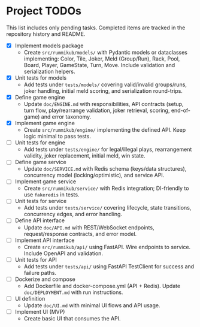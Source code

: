 # Project TODOs

This list includes only pending tasks. Completed items are tracked in the repository history and README.

- [x] Implement models package
  - Create `src/rummikub/models/` with Pydantic models or dataclasses implementing: Color, Tile, Joker, Meld (Group/Run), Rack, Pool, Board, Player, GameState, Turn, Move. Include validation and serialization helpers.
- [x] Unit tests for models
  - Add tests under `tests/models/` covering valid/invalid groups/runs, joker handling, initial meld scoring, and serialization round-trips.
- [x] Define game engine
  - Update `doc/ENGINE.md` with responsibilities, API contracts (setup, turn flow, play/rearrange validation, joker retrieval, scoring, end-of-game) and error taxonomy.
- [x] Implement game engine
  - Create `src/rummikub/engine/` implementing the defined API. Keep logic minimal to pass tests.
- [ ] Unit tests for engine
  - Add tests under `tests/engine/` for legal/illegal plays, rearrangement validity, joker replacement, initial meld, win state.
- [ ] Define game service
  - Update `doc/SERVICE.md` with Redis schema (keys/data structures), concurrency model (locking/optimistic), and service API.
- [ ] Implement game service
  - Create `src/rummikub/service/` with Redis integration; DI-friendly to use `fakeredis` in tests.
- [ ] Unit tests for service
  - Add tests under `tests/service/` covering lifecycle, state transitions, concurrency edges, and error handling.
- [ ] Define API interface
  - Update `doc/API.md` with REST/WebSocket endpoints, request/response contracts, and error model.
- [ ] Implement API interface
  - Create `src/rummikub/api/` using FastAPI. Wire endpoints to service. Include OpenAPI and validation.
- [ ] Unit tests for API
  - Add tests under `tests/api/` using FastAPI TestClient for success and failure paths.
- [ ] Dockerize and compose
  - Add Dockerfile and docker-compose.yml (API + Redis). Update `doc/DEPLOYMENT.md` with run instructions.
- [ ] UI definition
  - Update `doc/UI.md` with minimal UI flows and API usage.
- [ ] Implement UI (MVP)
  - Create basic UI that consumes the API.
